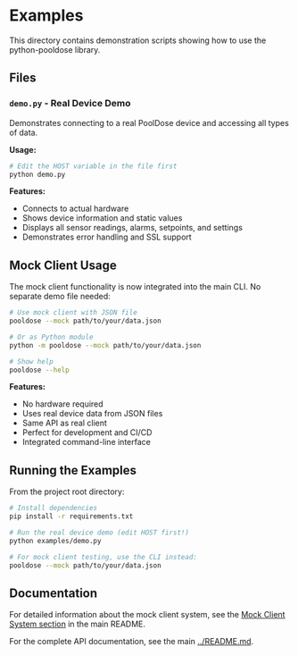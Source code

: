 # Examples

This directory contains demonstration scripts showing how to use the python-pooldose library.

## Files

### `demo.py` - Real Device Demo

Demonstrates connecting to a real PoolDose device and accessing all types of data.

**Usage:**

```bash
# Edit the HOST variable in the file first
python demo.py
```

**Features:**

- Connects to actual hardware
- Shows device information and static values
- Displays all sensor readings, alarms, setpoints, and settings
- Demonstrates error handling and SSL support

## Mock Client Usage

The mock client functionality is now integrated into the main CLI. No separate demo file needed:

```bash
# Use mock client with JSON file
pooldose --mock path/to/your/data.json

# Or as Python module
python -m pooldose --mock path/to/your/data.json

# Show help
pooldose --help
```

**Features:**

- No hardware required
- Uses real device data from JSON files
- Same API as real client
- Perfect for development and CI/CD
- Integrated command-line interface

## Running the Examples

From the project root directory:

```bash
# Install dependencies
pip install -r requirements.txt

# Run the real device demo (edit HOST first!)
python examples/demo.py

# For mock client testing, use the CLI instead:
pooldose --mock path/to/your/data.json
```

## Documentation

For detailed information about the mock client system, see the [Mock Client System section](../README.md#mock-client-system) in the main README.

For the complete API documentation, see the main [../README.md](../README.md).
